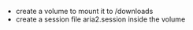 - create a volume to mount it to /downloads
- create a session file aria2.session inside the volume
